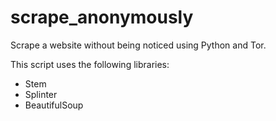 # scrape_anonymously
Scrape a website without being noticed using Python and Tor.

This script uses the following libraries:

- Stem
- Splinter
- BeautifulSoup
